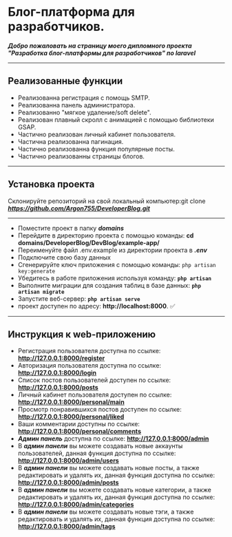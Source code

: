 # Блог-платформа для разработчиков.
***Добро пожаловать на страницу моего дипломного проекта "Разработка блог-платформы для разработчиков" по laravel***
___
## **Реализованные функции**
+ Реализованна регистрация с помощь SMTP.
+ Реализованна панель администратора.
+ Реализованно "мягкое удаление/soft delete".
+ Реализован плавный скролл с анимацией с помощью библиотеки GSAP.
+ Частично реализован личный кабинет пользователя.
+ Частична реализованна пагинация.
+ Частично реализованна функция популярные посты.
+ Частично реализованны страницы блогов.
___
## **Установка проекта**
Склонируйте репозиторий на свой локальный компьютер:git clone ___https://github.com/Argon755/DeveloperBlog.git___
___
+ Поместите проект в папку ***domains***
+ Перейдите в директорию проекта с помощью команды: __cd domains/DeveloperBlog/DevBlog/example-app/__
+ Переименуйте файл .env.example из директории проекта в ***.env***
+ Подключите свою базу данных
+ Сгенерируйте ключ приложения с помощью команды: `php artisan key:generate`
+ Убедитесь в работе приложения используя команду: __`php artisan`__
+ Выполните миграции для создания таблиц в базе данных: __`php artisan migrate`__
+ Запустите веб-сервер: __`php artisan serve`__
+ проект доступен по адресу: __http://localhost:8000__. :white_check_mark:
____
## **Инструкция к web-приложению**
+ Регистрация пользователя доступна по ссылке: __http://127.0.0.1:8000/register__
+ Авторизация пользователя доступна по ссылке: __http://127.0.0.1:8000/login__
+ Список постов пользователей доступен по ссылке: __http://127.0.0.1:8000/posts__ 
+ Личный кабинет пользователя доступен по ссылке: __http://127.0.0.1:8000/personal/main__
+ Просмотр понравившихся постов доступен по ссылке: __http://127.0.0.1:8000/personal/liked__
+ Ваши комментарии доступны по ссылке: __http://127.0.0.1:8000/personal/comments__
+ ***Админ панель*** доступна по ссылке: __http://127.0.0.1:8000/admin__
+ В ***админ панели*** вы можете создавать новые аккаунты пользователей, данная функция доступна по ссылке: __http://127.0.0.1:8000/admin/users__ 
+ В ***админ панели*** вы можете создавать новые посты, а также редактировать и удалять их, данная функция доступна по ссылке: __http://127.0.0.1:8000/admin/posts__ 
+ В ***админ панели*** вы можете создавать новые категории, а также редактировать и удалять их, данная функция доступна по ссылке: __http://127.0.0.1:8000/admin/categories__ 
+ В ***админ панели*** вы можете создавать новые тэги, а также редактировать и удалять их, данная функция доступна по ссылке: __http://127.0.0.1:8000/admin/tags__ 
